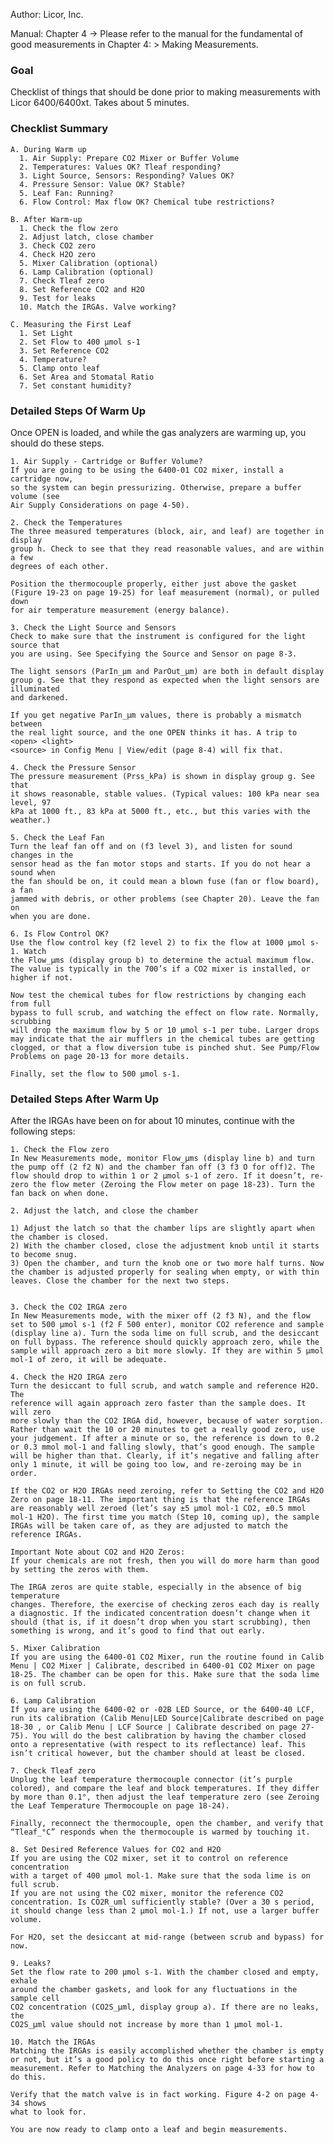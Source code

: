 Author: Licor, Inc.

Manual: Chapter 4 -> Please refer to the manual for the fundamental of
good measurements in Chapter 4: &gt; Making Measurements.

### Goal

Checklist of things that should be done prior to making measurements
with Licor 6400/6400xt. Takes about 5 minutes.

### Checklist Summary

    A. During Warm up
      1. Air Supply: Prepare CO2 Mixer or Buffer Volume
      2. Temperatures: Values OK? Tleaf responding?
      3. Light Source, Sensors: Responding? Values OK?
      4. Pressure Sensor: Value OK? Stable?
      5. Leaf Fan: Running?
      6. Flow Control: Max flow OK? Chemical tube restrictions?
      
    B. After Warm-up
      1. Check the flow zero
      2. Adjust latch, close chamber
      3. Check CO2 zero
      4. Check H2O zero
      5. Mixer Calibration (optional)
      6. Lamp Calibration (optional)
      7. Check Tleaf zero
      8. Set Reference CO2 and H2O
      9. Test for leaks
      10. Match the IRGAs. Valve working?
      
    C. Measuring the First Leaf
      1. Set Light
      2. Set Flow to 400 μmol s-1
      3. Set Reference CO2
      4. Temperature?
      5. Clamp onto leaf
      6. Set Area and Stomatal Ratio
      7. Set constant humidity?

### Detailed Steps Of Warm Up

Once OPEN is loaded, and while the gas analyzers are warming up, you
should do these steps.

    1. Air Supply - Cartridge or Buffer Volume?
    If you are going to be using the 6400-01 CO2 mixer, install a cartridge now,
    so the system can begin pressurizing. Otherwise, prepare a buffer volume (see
    Air Supply Considerations on page 4-50).

    2. Check the Temperatures
    The three measured temperatures (block, air, and leaf) are together in display
    group h. Check to see that they read reasonable values, and are within a few
    degrees of each other.

    Position the thermocouple properly, either just above the gasket
    (Figure 19-23 on page 19-25) for leaf measurement (normal), or pulled down
    for air temperature measurement (energy balance).

    3. Check the Light Source and Sensors
    Check to make sure that the instrument is configured for the light source that
    you are using. See Specifying the Source and Sensor on page 8-3.

    The light sensors (ParIn_μm and ParOut_μm) are both in default display
    group g. See that they respond as expected when the light sensors are illuminated
    and darkened.

    If you get negative ParIn_μm values, there is probably a mismatch between
    the real light source, and the one OPEN thinks it has. A trip to <open> <light>
    <source> in Config Menu | View/edit (page 8-4) will fix that.

    4. Check the Pressure Sensor
    The pressure measurement (Prss_kPa) is shown in display group g. See that
    it shows reasonable, stable values. (Typical values: 100 kPa near sea level, 97
    kPa at 1000 ft., 83 kPa at 5000 ft., etc., but this varies with the weather.)

    5. Check the Leaf Fan
    Turn the leaf fan off and on (f3 level 3), and listen for sound changes in the
    sensor head as the fan motor stops and starts. If you do not hear a sound when
    the fan should be on, it could mean a blown fuse (fan or flow board), a fan
    jammed with debris, or other problems (see Chapter 20). Leave the fan on
    when you are done.

    6. Is Flow Control OK?
    Use the flow control key (f2 level 2) to fix the flow at 1000 μmol s-1. Watch
    the Flow_μms (display group b) to determine the actual maximum flow. The value is typically in the 700’s if a CO2 mixer is installed, or higher if not.

    Now test the chemical tubes for flow restrictions by changing each from full
    bypass to full scrub, and watching the effect on flow rate. Normally, scrubbing
    will drop the maximum flow by 5 or 10 μmol s-1 per tube. Larger drops may indicate that the air mufflers in the chemical tubes are getting clogged, or that a flow diversion tube is pinched shut. See Pump/Flow Problems on page 20-13 for more details.

    Finally, set the flow to 500 μmol s-1.

### Detailed Steps After Warm Up

After the IRGAs have been on for about 10 minutes, continue with the
following steps:

    1. Check the Flow zero
    In New Measurements mode, monitor Flow_μms (display line b) and turn the pump off (2 f2 N) and the chamber fan off (3 f3 O for off)2. The flow should drop to within 1 or 2 μmol s-1 of zero. If it doesn’t, re-zero the flow meter (Zeroing the Flow meter on page 18-23). Turn the fan back on when done.

    2. Adjust the latch, and close the chamber

    1) Adjust the latch so that the chamber lips are slightly apart when the chamber is closed. 
    2) With the chamber closed, close the adjustment knob until it starts to become snug. 
    3) Open the chamber, and turn the knob one or two more half turns. Now the chamber is adjusted properly for sealing when empty, or with thin leaves. Close the chamber for the next two steps.


    3. Check the CO2 IRGA zero
    In New Measurements mode, with the mixer off (2 f3 N), and the flow set to 500 μmol s-1 (f2 F 500 enter), monitor CO2 reference and sample (display line a). Turn the soda lime on full scrub, and the desiccant on full bypass. The reference should quickly approach zero, while the sample will approach zero a bit more slowly. If they are within 5 μmol mol-1 of zero, it will be adequate.

    4. Check the H2O IRGA zero
    Turn the desiccant to full scrub, and watch sample and reference H2O. The
    reference will again approach zero faster than the sample does. It will zero
    more slowly than the CO2 IRGA did, however, because of water sorption. Rather than wait the 10 or 20 minutes to get a really good zero, use your judgement. If after a minute or so, the reference is down to 0.2 or 0.3 mmol mol-1 and falling slowly, that’s good enough. The sample will be higher than that. Clearly, if it’s negative and falling after only 1 minute, it will be going too low, and re-zeroing may be in order.

    If the CO2 or H2O IRGAs need zeroing, refer to Setting the CO2 and H2O Zero on page 18-11. The important thing is that the reference IRGAs are reasonably well zeroed (let’s say ±5 μmol mol-1 CO2, ±0.5 mmol mol-1 H2O). The first time you match (Step 10, coming up), the sample IRGAs will be taken care of, as they are adjusted to match the reference IRGAs.

    Important Note about CO2 and H2O Zeros:
    If your chemicals are not fresh, then you will do more harm than good by setting the zeros with them.

    The IRGA zeros are quite stable, especially in the absence of big temperature
    changes. Therefore, the exercise of checking zeros each day is really a diagnostic. If the indicated concentration doesn’t change when it should (that is, if it doesn’t drop when you start scrubbing), then something is wrong, and it’s good to find that out early.

    5. Mixer Calibration
    If you are using the 6400-01 CO2 Mixer, run the routine found in Calib Menu | CO2 Mixer | Calibrate, described in 6400-01 CO2 Mixer on page 18-25. The chamber can be open for this. Make sure that the soda lime is on full scrub.

    6. Lamp Calibration
    If you are using the 6400-02 or -02B LED Source, or the 6400-40 LCF, run its calibration (Calib Menu|LED Source|Calibrate described on page 18-30 , or Calib Menu | LCF Source | Calibrate described on page 27-75). You will do the best calibration by having the chamber closed onto a representative (with respect to its reflectance) leaf. This isn’t critical however, but the chamber should at least be closed.

    7. Check Tleaf zero
    Unplug the leaf temperature thermocouple connector (it’s purple colored), and compare the leaf and block temperatures. If they differ by more than 0.1°, then adjust the leaf temperature zero (see Zeroing the Leaf Temperature Thermocouple on page 18-24).

    Finally, reconnect the thermocouple, open the chamber, and verify that “Tleaf_°C” responds when the thermocouple is warmed by touching it.

    8. Set Desired Reference Values for CO2 and H2O
    If you are using the CO2 mixer, set it to control on reference concentration
    with a target of 400 μmol mol-1. Make sure that the soda lime is on full scrub.
    If you are not using the CO2 mixer, monitor the reference CO2 concentration. Is CO2R_uml sufficiently stable? (Over a 30 s period, it should change less than 2 μmol mol-1.) If not, use a larger buffer volume.

    For H2O, set the desiccant at mid-range (between scrub and bypass) for now.

    9. Leaks?
    Set the flow rate to 200 μmol s-1. With the chamber closed and empty, exhale
    around the chamber gaskets, and look for any fluctuations in the sample cell
    CO2 concentration (CO2S_μml, display group a). If there are no leaks, the
    CO2S_μml value should not increase by more than 1 μmol mol-1.

    10. Match the IRGAs
    Matching the IRGAs is easily accomplished whether the chamber is empty or not, but it’s a good policy to do this once right before starting a measurement. Refer to Matching the Analyzers on page 4-33 for how to do this.

    Verify that the match valve is in fact working. Figure 4-2 on page 4-34 shows
    what to look for.

    You are now ready to clamp onto a leaf and begin measurements.
